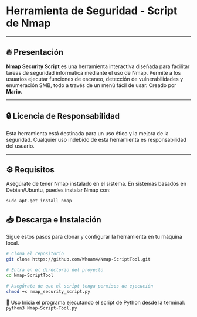 # Herramienta de Seguridad - Script de Nmap

--------------------------------------------------------

## 🔥 Presentación

**Nmap Security Script** es una herramienta interactiva diseñada para facilitar tareas de seguridad informática mediante el uso de Nmap. Permite a los usuarios ejecutar funciones de escaneo, detección de vulnerabilidades y enumeración SMB, todo a través de un menú fácil de usar. Creado por **Mario**.

---

## 🔒 Licencia de Responsabilidad

Esta herramienta está destinada para un uso ético y la mejora de la seguridad. Cualquier uso indebido de esta herramienta es responsabilidad del usuario.

---

## ⚙️ Requisitos 

Asegúrate de tener Nmap instalado en el sistema. En sistemas basados en Debian/Ubuntu, puedes instalar Nmap con:
 
```sudo apt-get install nmap```

## 📥 Descarga e Instalación

Sigue estos pasos para clonar y configurar la herramienta en tu máquina local.

```bash
# Clona el repositorio
git clone https://github.com/Whoam4/Nmap-ScriptTool.git

# Entra en el directorio del proyecto
cd Nmap-ScriptTool 

# Asegúrate de que el script tenga permisos de ejecución
chmod +x nmap_security_script.py
```
🚀 Uso
Inicia el programa ejecutando el script de Python desde la terminal:
```python3 Nmap-Script-Tool.py ```

